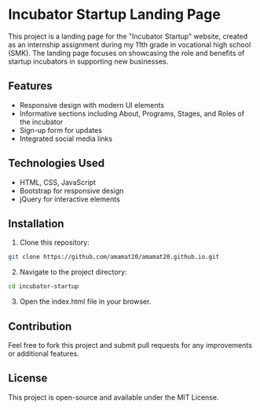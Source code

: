 # Incubator Startup Landing Page

This project is a landing page for the "Incubator Startup" website, created as an internship assignment during my 11th grade in vocational high school (SMK). The landing page focuses on showcasing the role and benefits of startup incubators in supporting new businesses.

## Features
- Responsive design with modern UI elements
- Informative sections including About, Programs, Stages, and Roles of the incubator
- Sign-up form for updates
- Integrated social media links

## Technologies Used
- HTML, CSS, JavaScript
- Bootstrap for responsive design
- jQuery for interactive elements

## Installation
1. Clone this repository:
```bash
git clone https://github.com/amamat20/amamat20.github.io.git
```
2. Navigate to the project directory:
```bash
cd incubator-startup
```
3. Open the index.html file in your browser.

## Contribution
Feel free to fork this project and submit pull requests for any improvements or additional features.

## License
This project is open-source and available under the MIT License.
